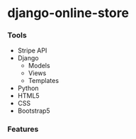 # django-online-store
### Tools
- Stripe API
- Django
  - Models
  - Views
  - Templates
- Python
- HTML5
- CSS
- Bootstrap5


### Features
